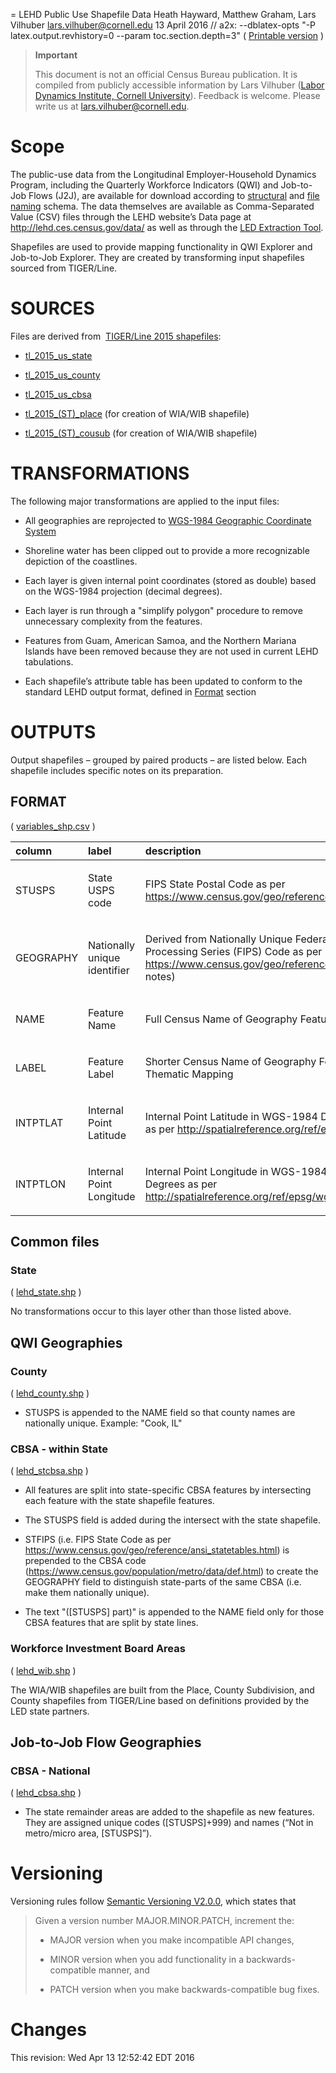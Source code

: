 = LEHD Public Use Shapefile Data
Heath Hayward, Matthew Graham, Lars Vilhuber <lars.vilhuber@cornell.edu>
13 April 2016
// a2x: --dblatex-opts "-P latex.output.revhistory=0 --param toc.section.depth=3"
( [Printable version](lehd_shapefiles.pdf) )

> **Important**
>
> This document is not an official Census Bureau publication. It is
> compiled from publicly accessible information by Lars Vilhuber ([Labor
> Dynamics Institute, Cornell
> University](http://www.ilr.cornell.edu/ldi/)). Feedback is welcome.
> Please write us at
> [lars.vilhuber@cornell.edu](mailto:lars.vilhuber@cornell.edu?subject=LEHD_Shapefiles).

Scope
=====

The public-use data from the Longitudinal Employer-Household Dynamics
Program, including the Quarterly Workforce Indicators (QWI) and
Job-to-Job Flows (J2J), are available for download according to
[structural](lehd_public_use_schema) and [file naming](lehd_csv_naming)
schema. The data themselves are available as Comma-Separated Value (CSV)
files through the LEHD website’s Data page at
<http://lehd.ces.census.gov/data/> as well as through the [LED
Extraction Tool](http://ledextract.ces.census.gov/).

Shapefiles are used to provide mapping functionality in QWI Explorer and
Job-to-Job Explorer. They are created by transforming input shapefiles
sourced from TIGER/Line.

SOURCES
=======

Files are derived from  [TIGER/Line 2015
shapefiles](https://www.census.gov/geo/maps-data/data/tiger-line.html):

-   [tl\_2015\_us\_state](http://www2.census.gov/geo/tiger/TIGER2015/STATE/)

-   [tl\_2015\_us\_county](http://www2.census.gov/geo/tiger/TIGER2015/COUNTY/)

-   [tl\_2015\_us\_cbsa](http://www2.census.gov/geo/tiger/TIGER2015/CBSA/)

-   [tl\_2015\_(ST)\_place](http://www2.census.gov/geo/tiger/TIGER2015/PLACE/)
    (for creation of WIA/WIB shapefile)

-   [tl\_2015\_(ST)\_cousub](http://www2.census.gov/geo/tiger/TIGER2015/COUSUB/)
    (for creation of WIA/WIB shapefile)

TRANSFORMATIONS
===============

The following major transformations are applied to the input files:

-   All geographies are reprojected to [WGS-1984 Geographic Coordinate
    System](http://spatialreference.org/ref/epsg/wgs-84/)

-   Shoreline water has been clipped out to provide a more recognizable
    depiction of the coastlines.

-   Each layer is given internal point coordinates (stored as double)
    based on the WGS-1984 projection (decimal degrees).

-   Each layer is run through a "simplify polygon" procedure to remove
    unnecessary complexity from the features.

-   Features from Guam, American Samoa, and the Northern Mariana Islands
    have been removed because they are not used in current LEHD
    tabulations.

-   Each shapefile’s attribute table has been updated to conform to the
    standard LEHD output format, defined in [Format](#format) section

OUTPUTS
=======

Output shapefiles – grouped by paired products – are listed below. Each
shapefile includes specific notes on its preparation.

FORMAT
------

( [variables\_shp.csv](variables_shp.csv) )

<table>
<col width="14%" />
<col width="14%" />
<col width="35%" />
<col width="35%" />
<thead>
<tr class="header">
<th align="left">column</th>
<th align="left">label</th>
<th align="left">description</th>
<th align="left">type</th>
</tr>
</thead>
<tbody>
<tr class="odd">
<td align="left"><p>STUSPS</p></td>
<td align="left"><p>State USPS code</p></td>
<td align="left"><p>FIPS State Postal Code as per <a href="https://www.census.gov/geo/reference/codes/cou.html">https://www.census.gov/geo/reference/codes/cou.html</a></p></td>
<td align="left"><p>string</p></td>
</tr>
<tr class="even">
<td align="left"><p>GEOGRAPHY</p></td>
<td align="left"><p>Nationally unique identifier</p></td>
<td align="left"><p>Derived from Nationally Unique Federal Information Processing Series (FIPS) Code as per <a href="https://www.census.gov/geo/reference/ansi.html">https://www.census.gov/geo/reference/ansi.html</a> (see notes)</p></td>
<td align="left"><p>string</p></td>
</tr>
<tr class="odd">
<td align="left"><p>NAME</p></td>
<td align="left"><p>Feature Name</p></td>
<td align="left"><p>Full Census Name of Geography Feature</p></td>
<td align="left"><p>string</p></td>
</tr>
<tr class="even">
<td align="left"><p>LABEL</p></td>
<td align="left"><p>Feature Label</p></td>
<td align="left"><p>Shorter Census Name of Geography Feature for Thematic Mapping</p></td>
<td align="left"><p>string</p></td>
</tr>
<tr class="odd">
<td align="left"><p>INTPTLAT</p></td>
<td align="left"><p>Internal Point Latitude</p></td>
<td align="left"><p>Internal Point Latitude in WGS-1984 Decimal Degrees as per <a href="http://spatialreference.org/ref/epsg/wgs-84/">http://spatialreference.org/ref/epsg/wgs-84/</a></p></td>
<td align="left"><p>double</p></td>
</tr>
<tr class="even">
<td align="left"><p>INTPTLON</p></td>
<td align="left"><p>Internal Point Longitude</p></td>
<td align="left"><p>Internal Point Longitude in WGS-1984 Decimal Degrees as per <a href="http://spatialreference.org/ref/epsg/wgs-84/">http://spatialreference.org/ref/epsg/wgs-84/</a></p></td>
<td align="left"><p>double</p></td>
</tr>
</tbody>
</table>

Common files
------------

### State

( [lehd\_state.shp](lehd_state.shp) )

No transformations occur to this layer other than those listed above.

QWI Geographies
---------------

### County

( [lehd\_county.shp](lehd_county.shp) )

-   STUSPS is appended to the NAME field so that county names are
    nationally unique. Example: "Cook, IL"

### CBSA - within State

( [lehd\_stcbsa.shp](lehd_stcbsa.shp) )

-   All features are split into state-specific CBSA features by
    intersecting each feature with the state shapefile features.

-   The STUSPS field is added during the intersect with the state
    shapefile.

-   STFIPS (i.e. FIPS State Code as per
    <https://www.census.gov/geo/reference/ansi_statetables.html>) is
    prepended to the CBSA code
    (<https://www.census.gov/population/metro/data/def.html>) to create
    the GEOGRAPHY field to distinguish state-parts of the same CBSA
    (i.e. make them nationally unique).

-   The text "([STUSPS] part)" is appended to the NAME field only for
    those CBSA features that are split by state lines.

### Workforce Investment Board Areas

( [lehd\_wib.shp](lehd_wib.shp) )

The WIA/WIB shapefiles are built from the Place, County Subdivision, and
County shapefiles from TIGER/Line based on definitions provided by the
LED state partners.

Job-to-Job Flow Geographies
---------------------------

### CBSA - National

( [lehd\_cbsa.shp](lehd_cbsa.shp) )

-   The state remainder areas are added to the shapefile as new
    features. They are assigned unique codes ([STUSPS]+999) and names
    (“Not in metro/micro area, [STUSPS]”).

Versioning
==========

Versioning rules follow [Semantic Versioning
V2.0.0](http://semver.org/spec/v2.0.0.html), which states that

> Given a version number MAJOR.MINOR.PATCH, increment the:
>
> -   MAJOR version when you make incompatible API changes,
>
> -   MINOR version when you add functionality in a backwards-compatible
>     manner, and
>
> -   PATCH version when you make backwards-compatible bug fixes.
>
Changes
=======

This revision: Wed Apr 13 12:52:42 EDT 2016
